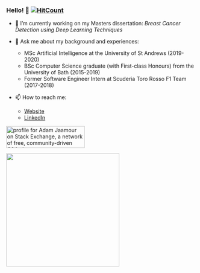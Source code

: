 ### Hello! 🖖  [![HitCount](http://hits.dwyl.com/Adamouization/Adamouization.svg)](http://hits.dwyl.com/Adamouization/Adamouization)

- 🔭 I’m currently working on my Masters dissertation: *Breast Cancer Detection using Deep Learning Techniques*

- 💬 Ask me about my background and experiences:
  - MSc Artificial Intelligence at the University of St Andrews (2019-2020)
  - BSc Computer Science graduate (with First-class Honours) from the University of Bath (2015-2019)
  - Former Software Engineer Intern at Scuderia Toro Rosso F1 Team (2017-2018)
  
- 📫 How to reach me:
  - [Website](http://www.adam.jaamour.com/)
  - [LinkedIn](https://www.linkedin.com/in/adamjaamour/)

<a href="https://stackexchange.com/users/7368221">
<img src="https://stackexchange.com/users/flair/7368221.png" width="208" height="58" alt="profile for Adam Jaamour on Stack Exchange, a network of free, community-driven Q&amp;A sites" title="profile for Adam Jaamour on Stack Exchange, a network of free, community-driven Q&amp;A sites">
</a>

<a href="https://www.linkedin.com/in/adamjaamour/"><img src="https://i.postimg.cc/02G7J2fV/Screenshot-2020-07-18-at-12-05-18.png" width="300"></a>

<!--
**Adamouization/Adamouization** is a ✨ _special_ ✨ repository because its `README.md` (this file) appears on your GitHub profile.

Here are some ideas to get you started:

- 🔭 I’m currently working on ...
- 🌱 I’m currently learning ...
- 👯 I’m looking to collaborate on ...
- 🤔 I’m looking for help with ...
- 💬 Ask me about ...
- 📫 How to reach me: ...
- 😄 Pronouns: ...
- ⚡ Fun fact: ...
-->
